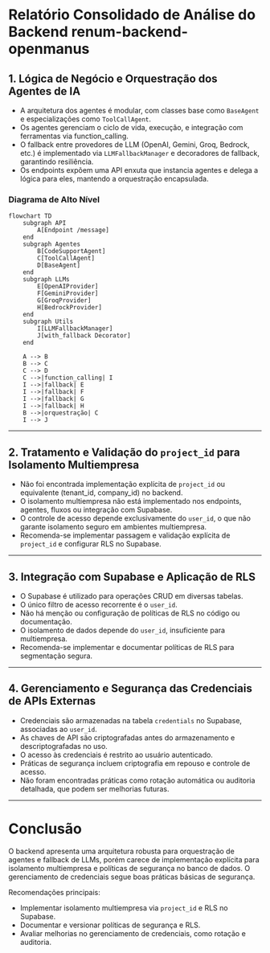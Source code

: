 # Relatório Consolidado de Análise do Backend renum-backend-openmanus

## 1. Lógica de Negócio e Orquestração dos Agentes de IA

- A arquitetura dos agentes é modular, com classes base como `BaseAgent` e especializações como `ToolCallAgent`.
- Os agentes gerenciam o ciclo de vida, execução, e integração com ferramentas via function_calling.
- O fallback entre provedores de LLM (OpenAI, Gemini, Groq, Bedrock, etc.) é implementado via `LLMFallbackManager` e decoradores de fallback, garantindo resiliência.
- Os endpoints expõem uma API enxuta que instancia agentes e delega a lógica para eles, mantendo a orquestração encapsulada.

### Diagrama de Alto Nível

```mermaid
flowchart TD
    subgraph API
        A[Endpoint /message]
    end
    subgraph Agentes
        B[CodeSupportAgent]
        C[ToolCallAgent]
        D[BaseAgent]
    end
    subgraph LLMs
        E[OpenAIProvider]
        F[GeminiProvider]
        G[GroqProvider]
        H[BedrockProvider]
    end
    subgraph Utils
        I[LLMFallbackManager]
        J[with_fallback Decorator]
    end

    A --> B
    B --> C
    C --> D
    C -->|function_calling| I
    I -->|fallback| E
    I -->|fallback| F
    I -->|fallback| G
    I -->|fallback| H
    B -->|orquestração| C
    I --> J
```

---

## 2. Tratamento e Validação do `project_id` para Isolamento Multiempresa

- Não foi encontrada implementação explícita de `project_id` ou equivalente (tenant_id, company_id) no backend.
- O isolamento multiempresa não está implementado nos endpoints, agentes, fluxos ou integração com Supabase.
- O controle de acesso depende exclusivamente do `user_id`, o que não garante isolamento seguro em ambientes multiempresa.
- Recomenda-se implementar passagem e validação explícita de `project_id` e configurar RLS no Supabase.

---

## 3. Integração com Supabase e Aplicação de RLS

- O Supabase é utilizado para operações CRUD em diversas tabelas.
- O único filtro de acesso recorrente é o `user_id`.
- Não há menção ou configuração de políticas de RLS no código ou documentação.
- O isolamento de dados depende do `user_id`, insuficiente para multiempresa.
- Recomenda-se implementar e documentar políticas de RLS para segmentação segura.

---

## 4. Gerenciamento e Segurança das Credenciais de APIs Externas

- Credenciais são armazenadas na tabela `credentials` no Supabase, associadas ao `user_id`.
- As chaves de API são criptografadas antes do armazenamento e descriptografadas no uso.
- O acesso às credenciais é restrito ao usuário autenticado.
- Práticas de segurança incluem criptografia em repouso e controle de acesso.
- Não foram encontradas práticas como rotação automática ou auditoria detalhada, que podem ser melhorias futuras.

---

# Conclusão

O backend apresenta uma arquitetura robusta para orquestração de agentes e fallback de LLMs, porém carece de implementação explícita para isolamento multiempresa e políticas de segurança no banco de dados. O gerenciamento de credenciais segue boas práticas básicas de segurança.

Recomendações principais:
- Implementar isolamento multiempresa via `project_id` e RLS no Supabase.
- Documentar e versionar políticas de segurança e RLS.
- Avaliar melhorias no gerenciamento de credenciais, como rotação e auditoria.
